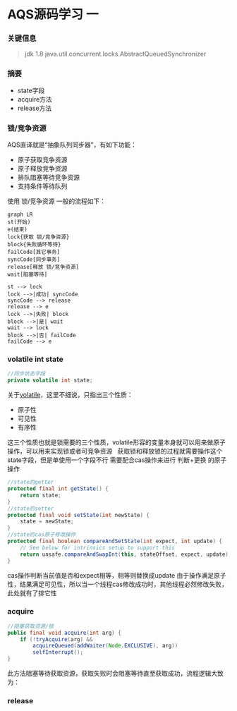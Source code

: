 # AQS源码学习 一

### 关键信息
> jdk 1.8
> java.util.concurrent.locks.AbstractQueuedSynchronizer

### 摘要
- state字段
- acquire方法
- release方法

### 锁/竞争资源
AQS直译就是“抽象队列同步器”，有如下功能：
- 原子获取竞争资源
- 原子释放竞争资源
- 排队阻塞等待竞争资源
- 支持条件等待队列

使用 锁/竞争资源 一般的流程如下：
```mermaid
graph LR 
st(开始)
e(结束)
lock{获取 锁/竞争资源}
block{失败循环等待}
failCode[其它事务]
syncCode[同步事务]
release[释放 锁/竞争资源]
wait[阻塞等待]

st --> lock
lock -->|成功| syncCode
syncCode --> release
release --> e
lock -->|失败| block
block -->|是| wait
wait --> lock
block -->|否| failCode
failCode --> e
```

<!-- 
```flow
st=>start: 开始
e=>end: 结束
lock=>condition: 获取 锁/竞争资源 成功
block=>condition: 不阻塞等待
failCode=>operation: 其它事务
syncCode=>operation: 同步事务
release=>operation: 释放 锁/竞争资源
wait=>operation: 阻塞等待

st->lock()
lock(yes)->syncCode->release->e
lock(no)->block()
block(no)->lock()
block(yes)->failCode->e
``` 
-->
### volatile int state
```java
//同步状态字段
private volatile int state;
```
关于[volatile](#)，这里不细说，只指出三个性质：
- 原子性
- 可见性
- 有序性

这三个性质也就是锁需要的三个性质，volatile形容的变量本身就可以用来做原子操作，可以用来实现锁或者可竞争资源
&nbsp;
获取锁和释放锁的过程就需要操作这个state字段，但是单使用一个字段不行
需要配合cas操作来进行 判断+更换 的原子操作
```java
//state的getter
protected final int getState() {
    return state;
}
//state的setter
protected final void setState(int newState) {
    state = newState;
}
//state的cas原子修改操作
protected final boolean compareAndSetState(int expect, int update) {
    // See below for intrinsics setup to support this
    return unsafe.compareAndSwapInt(this, stateOffset, expect, update);
}
```
cas操作判断当前值是否和expect相等，相等则替换成update
由于操作满足原子性，结果满足可见性，所以当一个线程cas修改成功时，其他线程必然修改失败，此处就有了排它性
### acquire
```java
//阻塞获取资源/锁
public final void acquire(int arg) {
    if (!tryAcquire(arg) &&
        acquireQueued(addWaiter(Node.EXCLUSIVE), arg))
        selfInterrupt();
}
```
此方法阻塞等待获取资源，获取失败时会阻塞等待直至获取成功，流程逻辑大致为：

<!-- 
```flow
st=>start: 开始
e=>end: 结束
tryLock=>condition: 获取 锁/竞争资源 成功
queued=>operation: 排队阻塞等待直至获取成功
isInterrupt=>condition: 是否被中断
interrupt=>operation: 维护线程中断状态

st->tryLock()
tryLock(yes)->e
tryLock(no)->queued->isInterrupt()
isInterrupt(yes)->interrupt->e
isInterrupt(no)->e
```
-->
### release

